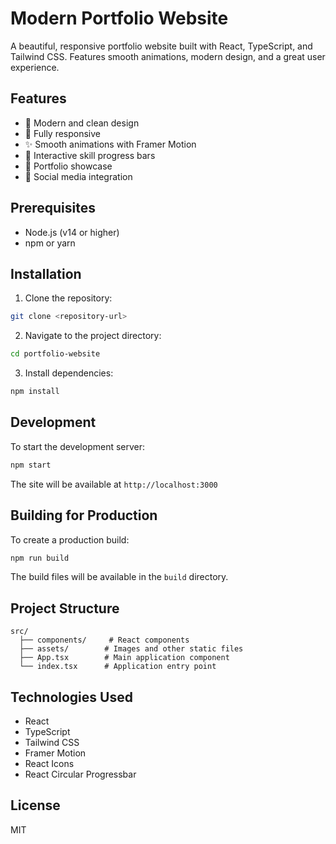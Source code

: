 # Modern Portfolio Website

A beautiful, responsive portfolio website built with React, TypeScript, and Tailwind CSS. Features smooth animations, modern design, and a great user experience.

## Features

- 🎨 Modern and clean design
- 📱 Fully responsive
- ✨ Smooth animations with Framer Motion
- 🎯 Interactive skill progress bars
- 📂 Portfolio showcase
- 🔗 Social media integration

## Prerequisites

- Node.js (v14 or higher)
- npm or yarn

## Installation

1. Clone the repository:
```bash
git clone <repository-url>
```

2. Navigate to the project directory:
```bash
cd portfolio-website
```

3. Install dependencies:
```bash
npm install
```

## Development

To start the development server:

```bash
npm start
```

The site will be available at `http://localhost:3000`

## Building for Production

To create a production build:

```bash
npm run build
```

The build files will be available in the `build` directory.

## Project Structure

```
src/
  ├── components/     # React components
  ├── assets/        # Images and other static files
  ├── App.tsx        # Main application component
  └── index.tsx      # Application entry point
```

## Technologies Used

- React
- TypeScript
- Tailwind CSS
- Framer Motion
- React Icons
- React Circular Progressbar

## License

MIT
